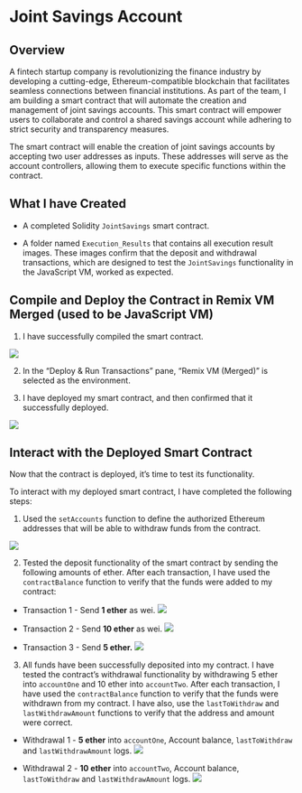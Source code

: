 # Joint Savings Account

## Overview

A fintech startup company is revolutionizing the finance industry by developing a cutting-edge, Ethereum-compatible blockchain that facilitates seamless connections between financial institutions. As part of the team, I am building a smart contract that will automate the creation and management of joint savings accounts. This smart contract will empower users to collaborate and control a shared savings account while adhering to strict security and transparency measures.

The smart contract will enable the creation of joint savings accounts by accepting two user addresses as inputs. These addresses will serve as the account controllers, allowing them to execute specific functions within the contract.

## What I have Created

* A completed Solidity `JointSavings` smart contract.

* A folder named `Execution_Results` that contains all execution result images. These images confirm that the deposit and withdrawal transactions, which are designed to test the `JointSavings` functionality in the JavaScript VM, worked as expected.

## Compile and Deploy the Contract in Remix VM Merged (used to be JavaScript VM)

1. I have successfully compiled the smart contract.

![](Execution_Results/compile.png)

2. In the “Deploy & Run Transactions” pane, “Remix VM (Merged)” is selected as the environment.

3. I have deployed my smart contract, and then confirmed that it successfully deployed.

![](Execution_Results/deploy.png)

## Interact with the Deployed Smart Contract

Now that the contract is deployed, it’s time to test its functionality.

To interact with my deployed smart contract, I have completed the following steps:

1. Used the `setAccounts` function to define the authorized Ethereum addresses that will be able to withdraw funds from the contract.

![](Execution_Results/setAccounts.png)

2. Tested the deposit functionality of the smart contract by sending the following amounts of ether. After each transaction, I have used the `contractBalance` function to verify that the funds were added to my contract:

* Transaction 1 - Send **1 ether** as wei.
![](Execution_Results/1eth.png)

* Transaction 2 - Send **10 ether** as wei.
![](Execution_Results/10eth.png)

* Transaction 3 - Send **5 ether.**
![](Execution_Results/5eth.png)

3. All funds have been successfully deposited into my contract. I have tested the contract’s withdrawal functionality by withdrawing 5 ether into `accountOne` and 10 ether into `accountTwo`. After each transaction, I have used the `contractBalance` function to verify that the funds were withdrawn from my contract. I have also, use the `lastToWithdraw` and `lastWithdrawAmount` functions to verify that the address and amount were correct.

* Withdrawal 1 - **5 ether** into `accountOne`, Account balance, `lastToWithdraw` and `lastWithdrawAmount` logs. 
![](Execution_Results/Withdraw5ethAccount1.png)

* Withdrawal 2 -  **10 ether** into `accountTwo`, Account balance, `lastToWithdraw` and `lastWithdrawAmount` logs. 
![](Execution_Results/Withdraw10ethAccount2.png)